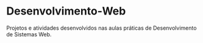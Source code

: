 # Desenvolvimento-Web

Projetos e atividades desenvolvidos nas aulas práticas de Desenvolvimento de Sistemas Web.
